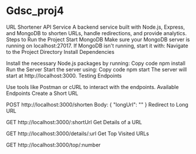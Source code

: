 # Gdsc_proj4
URL Shortener API Service A backend service built with Node.js, Express, and MongoDB to shorten URLs, handle redirections, and provide analytics.  
Steps to Run the Project
Start MongoDB
Make sure your MongoDB server is running on localhost:27017.
If MongoDB isn't running, start it with:
Navigate to the Project Directory
Install Dependencies

Install the necessary Node.js packages by running:
Copy code
npm install
Run the Server
Start the server using:
Copy code
npm start
The server will start at http://localhost:3000.
Testing Endpoints

Use tools like Postman or cURL to interact with the endpoints.
Available Endpoints
Create a Short URL

POST http://localhost:3000/shorten
Body: { "longUrl": "<your-long-url>" }
Redirect to Long URL

GET http://localhost:3000/:shortUrl
Get Details of a URL

GET http://localhost:3000/details/:url
Get Top Visited URLs

GET http://localhost:3000/top/:number
